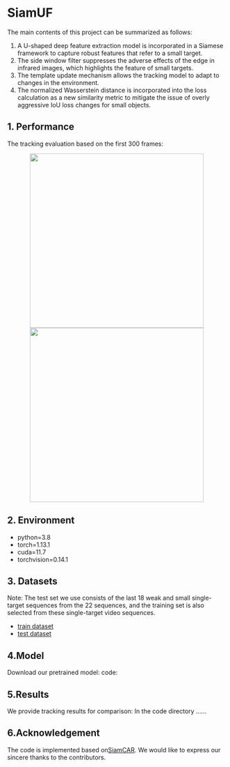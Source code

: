 # SiamUF

The main contents of this project can be summarized as follows: 

1. A U-shaped deep feature extraction model is incorporated in a Siamese framework to capture robust features that refer to a small target. 
2. The side window filter suppresses the adverse effects of the edge in infrared images, which highlights the feature of small targets. 
3. The template update mechanism allows the tracking model to adapt to changes in the environment. 
4. The normalized Wasserstein distance is incorporated into the loss calculation as a new similarity metric to mitigate the issue of overly aggressive IoU loss changes for small objects.

## 1. Performance

The tracking evaluation based on the first 300 frames:

<center class="half">    <img src="C:\Users\Lenovo\Desktop\draw\avgPrecision_smooth.jpg" width="400"/>    <img src="C:\Users\Lenovo\Desktop\draw\avgSuccess_smooth.jpg" width="400"/> </center>



## 2. Environment

- python=3.8
- torch=1.13.1
- cuda=11.7
- torchvision=0.14.1

## 3. Datasets

Note: The test set we use consists of the last 18 weak and small single-target sequences from the 22 sequences, and the training set is also selected from these single-target video sequences.

- [train dataset](https://www.scidb.cn/en/detail?dataSetId=808025946870251520&version=V2)
- [test dataset](https://www.scidb.cn/en/detail?dataSetId=720626420933459968&version=V1)

## 4.Model

Download our pretrained model:  code: 

## 5.Results

We provide tracking results for comparison: In the code directory ......

## 6.Acknowledgement

The code is implemented based on[SiamCAR](https://github.com/ohhhyeahhh/SiamCAR). We would like to express our sincere thanks to the contributors.